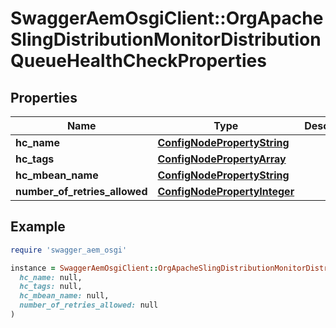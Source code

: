 # SwaggerAemOsgiClient::OrgApacheSlingDistributionMonitorDistributionQueueHealthCheckProperties

## Properties

| Name | Type | Description | Notes |
| ---- | ---- | ----------- | ----- |
| **hc_name** | [**ConfigNodePropertyString**](ConfigNodePropertyString.md) |  | [optional] |
| **hc_tags** | [**ConfigNodePropertyArray**](ConfigNodePropertyArray.md) |  | [optional] |
| **hc_mbean_name** | [**ConfigNodePropertyString**](ConfigNodePropertyString.md) |  | [optional] |
| **number_of_retries_allowed** | [**ConfigNodePropertyInteger**](ConfigNodePropertyInteger.md) |  | [optional] |

## Example

```ruby
require 'swagger_aem_osgi'

instance = SwaggerAemOsgiClient::OrgApacheSlingDistributionMonitorDistributionQueueHealthCheckProperties.new(
  hc_name: null,
  hc_tags: null,
  hc_mbean_name: null,
  number_of_retries_allowed: null
)
```

